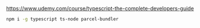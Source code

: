 https://www.udemy.com/course/typescript-the-complete-developers-guide

```sh
npm i -g typescript ts-node parcel-bundler
```